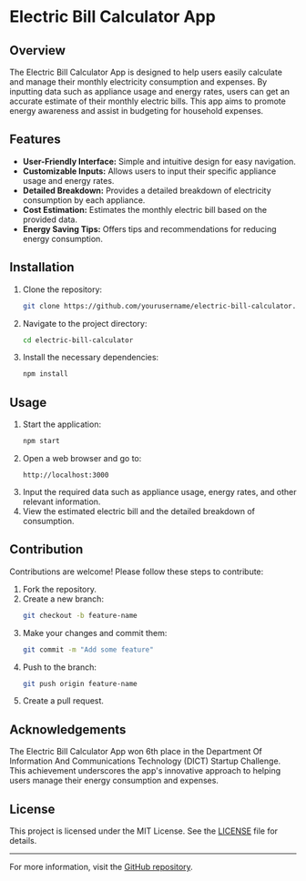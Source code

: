 # Electric Bill Calculator App

## Overview

The Electric Bill Calculator App is designed to help users easily calculate and manage their monthly electricity consumption and expenses. By inputting data such as appliance usage and energy rates, users can get an accurate estimate of their monthly electric bills. This app aims to promote energy awareness and assist in budgeting for household expenses.

## Features

- **User-Friendly Interface:** Simple and intuitive design for easy navigation.
- **Customizable Inputs:** Allows users to input their specific appliance usage and energy rates.
- **Detailed Breakdown:** Provides a detailed breakdown of electricity consumption by each appliance.
- **Cost Estimation:** Estimates the monthly electric bill based on the provided data.
- **Energy Saving Tips:** Offers tips and recommendations for reducing energy consumption.

## Installation

1. Clone the repository:
    ```bash
    git clone https://github.com/yourusername/electric-bill-calculator.git
    ```
2. Navigate to the project directory:
    ```bash
    cd electric-bill-calculator
    ```
3. Install the necessary dependencies:
    ```bash
    npm install
    ```

## Usage

1. Start the application:
    ```bash
    npm start
    ```
2. Open a web browser and go to:
    ```plaintext
    http://localhost:3000
    ```
3. Input the required data such as appliance usage, energy rates, and other relevant information.
4. View the estimated electric bill and the detailed breakdown of consumption.

## Contribution

Contributions are welcome! Please follow these steps to contribute:

1. Fork the repository.
2. Create a new branch:
    ```bash
    git checkout -b feature-name
    ```
3. Make your changes and commit them:
    ```bash
    git commit -m "Add some feature"
    ```
4. Push to the branch:
    ```bash
    git push origin feature-name
    ```
5. Create a pull request.

## Acknowledgements

The Electric Bill Calculator App won 6th place in the Department Of Information And Communications Technology (DICT) Startup Challenge. This achievement underscores the app's innovative approach to helping users manage their energy consumption and expenses.

## License

This project is licensed under the MIT License. See the [LICENSE](LICENSE) file for details.

---

For more information, visit the [GitHub repository](https://github.com/Thirdeyee1/Electric-Bill-Calculator-App.git).
